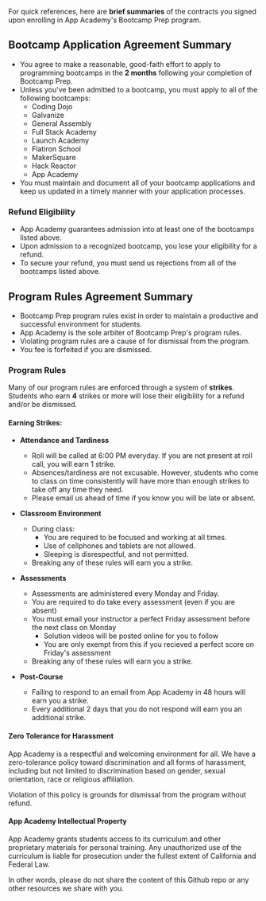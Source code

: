 For quick references, here are **brief summaries** of the contracts you signed upon enrolling in App Academy's Bootcamp Prep program.

## Bootcamp Application Agreement Summary
  - You agree to make a reasonable, good-faith effort to apply to programming bootcamps in the **2 months** following your completion of Bootcamp Prep.
  - Unless you've been admitted to a bootcamp, you must apply to all of the following bootcamps:
    - Coding Dojo
    - Galvanize
    - General Assembly
    - Full Stack Academy
    - Launch Academy
    - Flatiron School
    - MakerSquare
    - Hack Reactor
    - App Academy
  - You must maintain and document all of your bootcamp applications and keep us updated in a timely manner with your application processes.

### Refund Eligibility
  - App Academy guarantees admission into at least one of the bootcamps listed above.
  - Upon admission to a recognized bootcamp, you lose your eligibility for a refund.
  - To secure your refund, you must send us rejections from all of the bootcamps listed above.

## Program Rules Agreement Summary
  - Bootcamp Prep program rules exist in order to maintain a productive and successful environment for students.
  - App Academy is the sole arbiter of Bootcamp Prep's program rules.
  - Violating program rules are a cause of for dismissal from the program.
  - You fee is forfeited if you are dismissed.

### Program Rules
Many of our program rules are enforced through a system of **strikes**. Students who earn **4** strikes or more will lose their eligibility for a refund and/or be dismissed.

#### Earning Strikes:
- **Attendance and Tardiness**

  - Roll will be called at 6:00 PM everyday. If you are not present at roll call, you will earn 1 strike.
  - Absences/tardiness are not excusable. However, students who come to class on time consistently will have more than enough strikes to take off any time they need.
  - Please email us ahead of time if you know you will be late or absent.

- **Classroom Environment**

  - During class:
    - You are required to be focused and working at all times.
    - Use of cellphones and tablets are not allowed.
    - Sleeping is disrespectful, and not permitted.
  - Breaking any of these rules will earn you a strike.
  
- **Assessments**

  - Assessments are administered every Monday and Friday.
  - You are required to do take every assessment (even if you are absent)
  - You must email your instructor a perfect Friday assessment before the next class on Monday
    - Solution videos will be posted online for you to follow   
    - You are only exempt from this if you recieved a perfect score on Friday's assessment
  - Breaking any of these rules will earn you a strike.

- **Post-Course**
  - Failing to respond to an email from App Academy in 48 hours will earn you a strike.
  - Every additional 2 days that you do not respond will earn you an additional strike.

#### Zero Tolerance for Harassment

App Academy is a respectful and welcoming environment for all. We have a zero-tolerance policy toward discrimination and all forms of harassment, including but not limited to discrimination based on gender, sexual orientation, race or religious affiliation.

Violation of this policy is grounds for dismissal from the program without refund.

#### App Academy Intellectual Property

App Academy grants students access to its curriculum and other proprietary materials for personal training. Any unauthorized use of the curriculum is liable for prosecution under the fullest extent of California and Federal Law.

In other words, please do not share the content of this Github repo or any other resources we share with you.
